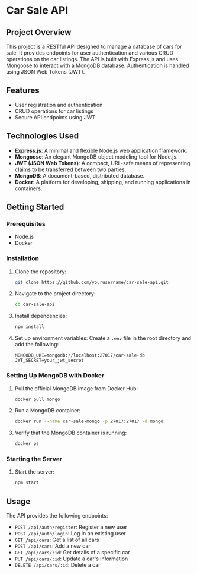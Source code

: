 # Car Sale API

## Project Overview

This project is a RESTful API designed to manage a database of cars for sale. It provides endpoints for user authentication and various CRUD operations on the car listings. The API is built with Express.js and uses Mongoose to interact with a MongoDB database. Authentication is handled using JSON Web Tokens (JWT).

## Features

- User registration and authentication
- CRUD operations for car listings
- Secure API endpoints using JWT

## Technologies Used

- **Express.js**: A minimal and flexible Node.js web application framework.
- **Mongoose**: An elegant MongoDB object modeling tool for Node.js.
- **JWT (JSON Web Tokens)**: A compact, URL-safe means of representing claims to be transferred between two parties.
- **MongoDB**: A document-based, distributed database.
- **Docker**: A platform for developing, shipping, and running applications in containers.

## Getting Started

### Prerequisites

- Node.js
- Docker

### Installation

1. Clone the repository:
    ```sh
    git clone https://github.com/yourusername/car-sale-api.git
    ```
2. Navigate to the project directory:
    ```sh
    cd car-sale-api
    ```
3. Install dependencies:
    ```sh
    npm install
    ```
4. Set up environment variables:
    Create a `.env` file in the root directory and add the following:
    ```env
    MONGODB_URI=mongodb://localhost:27017/car-sale-db
    JWT_SECRET=your_jwt_secret
    ```

### Setting Up MongoDB with Docker

1. Pull the official MongoDB image from Docker Hub:
    ```sh
    docker pull mongo
    ```
2. Run a MongoDB container:
    ```sh
    docker run --name car-sale-mongo -p 27017:27017 -d mongo
    ```
3. Verify that the MongoDB container is running:
    ```sh
    docker ps
    ```

### Starting the Server

1. Start the server:
    ```sh
    npm start
    ```

## Usage

The API provides the following endpoints:

- `POST /api/auth/register`: Register a new user
- `POST /api/auth/login`: Log in an existing user
- `GET /api/cars`: Get a list of all cars
- `POST /api/cars`: Add a new car
- `GET /api/cars/:id`: Get details of a specific car
- `PUT /api/cars/:id`: Update a car's information
- `DELETE /api/cars/:id`: Delete a car
